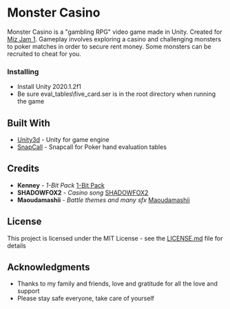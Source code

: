 # Monster Casino

Monster Casino is a "gambling RPG" video game made in Unity. Created for [Miz Jam 1](https://itch.io/jam/miz-jam-1). Gameplay involves exploring a casino and challenging monsters to poker matches in order to secure rent money. Some monsters can be recruited to cheat for you.

### Installing

* Install Unity 2020.1.2f1
* Be sure eval_tables\five_card.ser is in the root directory when running the game

## Built With

* [Unity3d](https://unity3d.com/get-unity/download) - Unity for game engine
* [SnapCall](https://github.com/platatat/SnapCall) - Snapcall for Poker hand evaluation tables

## Credits

* **Kenney** - *1-Bit Pack* [1-Bit Pack](https://kenney.nl/assets/bit-pack)
* **SHADOWFOX2** - *Casino song* [SHADOWFOX2](https://www.patreon.com/SHADOWFOX2)
* **Maoudamashii** - *Battle themes and many sfx* [Maoudamashii](http://en.maoudamashii.com/)

## License

This project is licensed under the MIT License - see the [LICENSE.md](LICENSE.md) file for details

## Acknowledgments

* Thanks to my family and friends, love and gratitude for all the love and support
* Please stay safe everyone, take care of yourself
